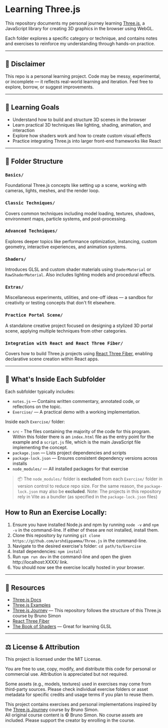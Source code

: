# Learning Three.js

This repository documents my personal journey learning [Three.js](https://threejs.org/), a JavaScript library for creating 3D graphics in the browser using WebGL.

Each folder explores a specific category or technique, and contains notes and exercises to reinforce my understanding through hands-on practice.

---

## 🚧 Disclaimer

This repo is a personal learning project. Code may be messy, experimental, or incomplete — it reflects real-world learning and iteration. Feel free to explore, borrow, or suggest improvements.

---

## 🧠 Learning Goals

- Understand how to build and structure 3D scenes in the browser
- Learn practical 3D techniques like lighting, shading, animation, and interaction
- Explore how shaders work and how to create custom visual effects
- Practice integrating Three.js into larger front-end frameworks like React

---

## 📁 Folder Structure

### `Basics/`
Foundational Three.js concepts like setting up a scene, working with cameras, lights, meshes, and the render loop.

### `Classic Techniques/`
Covers common techniques including model loading, textures, shadows, environment maps, particle systems, and post-processing.

### `Advanced Techniques/`
Explores deeper topics like performance optimization, instancing, custom geometry, interactive experiences, and animation systems.

### `Shaders/`
Introduces GLSL and custom shader materials using `ShaderMaterial` or `RawShaderMaterial`. Also includes lighting models and procedural effects.

### `Extras/`
Miscellaneous experiments, utilities, and one-off ideas — a sandbox for creativity or testing concepts that don't fit elsewhere.

### `Practice Portal Scene/`
A standalone creative project focused on designing a stylized 3D portal scene, applying multiple techniques from other categories.

### `Integration with React and React Three Fiber/`
Covers how to build Three.js projects using [React Three Fiber](https://docs.pmnd.rs/react-three-fiber), enabling declarative scene creation within React apps.

---

## 🧱 What's Inside Each Subfolder

Each subfolder typically includes:

- `notes.js` — Contains written commentary, annotated code, or reflections on the topic.
- `Exercise/` — A practical demo with a working implementation.

Inside each `Exercise/` folder:

- `src` - The files containing the majority of the code for this program. Within this folder there is an `index.html` file as the entry point for the example and a `script.js` file, which is the main JavaScript file implementing the concept.
- `package.json` — Lists project dependencies and scripts
- `package-lock.json` — Ensures consistent dependency versions across installs
- `node_modules/` — All installed packages for that exercise

> 📦 The `node_modules/` folder is **excluded** from each `Exercise/` folder in version control to reduce repo size. For the same reason, the `package-lock.json` may also be **excluded**. 
> Note: The projects in this repository rely in Vite as a bundler (as specified in the `package-lock.json` files)

## How to Run an Exercise Locally: 

1. Ensure you have installed Node.js and npm by running `node -v` and `npm -v` in the command-line. If either of these are not installed, install them.
3. Clone this repository by running `git clone https://github.com/arshdippamma/Three.js` in the command-line.
4. Navigate to the desired exercise's folder: `cd path/to/Exercise`
5. Install dependencies: `npm install`
6. Run `npm run dev` in the command-line and open the given http://localhost:XXXX/ link.
7. You should now see the exercise locally hosted in your browser.

---

## 📌 Resources

- [Three.js Docs](https://threejs.org/docs/)
- [Three.js Examples](https://threejs.org/examples/)
- [Three.js Journey](https://threejs-journey.com/) — This repository follows the structure of this Three.js course by Bruno Simon
- [React Three Fiber](https://docs.pmnd.rs/react-three-fiber)
- [The Book of Shaders](https://thebookofshaders.com/) — Great for learning GLSL

---

## ⚖️ License & Attribution

This project is licensed under the MIT License.

You are free to use, copy, modify, and distribute this code for personal or commercial use.
Attribution is appreciated but not required.

Some assets (e.g., models, textures) used in exercises may come from third-party sources.
Please check individual exercise folders or asset metadata for specific credits and usage terms if you plan to reuse them.

This project contains exercises and personal implementations inspired by the [Three.js Journey](https://threejs-journey.com) course by Bruno Simon.  
All original course content is © Bruno Simon. No course assets are included. Please support the creator by enrolling in the course.
